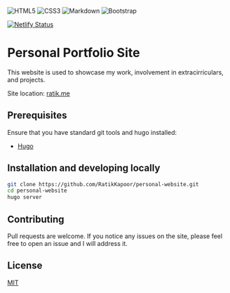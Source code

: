 <img alt="HTML5" src="https://img.shields.io/badge/html5%20-%23E34F26.svg?&style=for-the-badge&logo=html5&logoColor=white"/> <img alt="CSS3" src="https://img.shields.io/badge/css3%20-%231572B6.svg?&style=for-the-badge&logo=css3&logoColor=white"/> <img alt="Markdown" src="https://img.shields.io/badge/markdown-%23000000.svg?&style=for-the-badge&logo=markdown&logoColor=white"/> <img alt="Bootstrap" src="https://img.shields.io/badge/bootstrap%20-%23563D7C.svg?&style=for-the-badge&logo=bootstrap&logoColor=white"/>

[![Netlify Status](https://api.netlify.com/api/v1/badges/c28c8b1a-3f70-4c25-8255-5f1b5c52e4c1/deploy-status)](https://app.netlify.com/sites/ratik/deploys)

# Personal Portfolio Site

This website is used to showcase my work, involvement in extracirriculars, and projects.

Site location:
[ratik.me](https://ratik.me)

## Prerequisites

Ensure that you have standard git tools and hugo installed:

- [Hugo](https://gohugo.io/getting-started/installing/)

## Installation and developing locally

```bash
git clone https://github.com/RatikKapoor/personal-website.git
cd personal-website
hugo server
```

## Contributing

Pull requests are welcome. If you notice any issues on the site, please feel free to open an issue and I will address it.

## License

[MIT](https://choosealicense.com/licenses/mit/)
